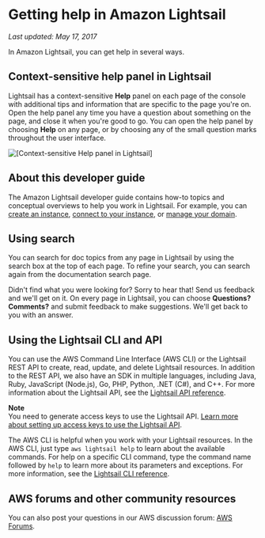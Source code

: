# Getting help in Amazon Lightsail<a name="getting-help-in-amazon-lightsail"></a>

 *Last updated: May 17, 2017* 

In Amazon Lightsail, you can get help in several ways\.

## Context\-sensitive help panel in Lightsail<a name="getting-help-in-lightsail-context-sensitive-help-panel"></a>

Lightsail has a context\-sensitive **Help** panel on each page of the console with additional tips and information that are specific to the page you're on\. Open the help panel any time you have a question about something on the page, and close it when you're good to go\. You can open the help panel by choosing **Help** on any page, or by choosing any of the small question marks throughout the user interface\.

![\[Context-sensitive Help panel in Lightsail\]](https://d9yljz1nd5001.cloudfront.net/en_us/2c7274df55d082980824e6f5d4268a07/images/context-sensitive-help-panel-in-amazon-lightsail.png)

## About this developer guide<a name="getting-help-developer-guide"></a>

The Amazon Lightsail developer guide contains how\-to topics and conceptual overviews to help you work in Lightsail\. For example, you can [create an instance](getting-started-with-amazon-lightsail.md), [connect to your instance](lightsail-how-to-connect-to-your-instance-virtual-private-server.md), or [manage your domain](lightsail-how-to-create-dns-entry.md)\.

## Using search<a name="getting-help-using-search"></a>

You can search for doc topics from any page in Lightsail by using the search box at the top of each page\. To refine your search, you can search again from the documentation search page\.

Didn't find what you were looking for? Sorry to hear that\! Send us feedback and we'll get on it\. On every page in Lightsail, you can choose **Questions? Comments?** and submit feedback to make suggestions\. We'll get back to you with an answer\.

## Using the Lightsail CLI and API<a name="using-the-cli-and-lightsail-api"></a>

You can use the AWS Command Line Interface \(AWS CLI\) or the Lightsail REST API to create, read, update, and delete Lightsail resources\. In addition to the REST API, we also have an SDK in multiple languages, including Java, Ruby, JavaScript \(Node\.js\), Go, PHP, Python, \.NET \(C\#\), and C\+\+\. For more information about the Lightsail API, see the [Lightsail API reference](http://docs.aws.amazon.com/lightsail/2016-11-28/api-reference/Welcome.html)\.

**Note**  
You need to generate access keys to use the Lightsail API\. [Learn more about setting up access keys to use the Lightsail API](lightsail-how-to-set-up-access-keys-to-use-sdk-api-cli.md)\.

The AWS CLI is helpful when you work with your Lightsail resources\. In the AWS CLI, just type `aws lightsail help` to learn about the available commands\. For help on a specific CLI command, type the command name followed by `help` to learn more about its parameters and exceptions\. For more information, see the [Lightsail CLI reference](https://docs.aws.amazon.com/cli/latest/reference/lightsail/index.html)\.

## AWS forums and other community resources<a name="aws-forums-and-other-community-resources"></a>

You can also post your questions in our AWS discussion forum: [AWS Forums](https://forums.aws.amazon.com/forum.jspa?forumID=231)\.